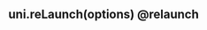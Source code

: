 ## uni.reLaunch(options) @relaunch

<!-- UTSAPIJSON.reLaunch.description -->

<!-- UTSAPIJSON.reLaunch.param -->

<!-- UTSAPIJSON.reLaunch.returnValue -->

<!-- UTSAPIJSON.reLaunch.compatibility -->

<!-- UTSAPIJSON.reLaunch.tutorial -->

<!-- UTSAPIJSON.general_type.name -->

<!-- UTSAPIJSON.general_type.param -->